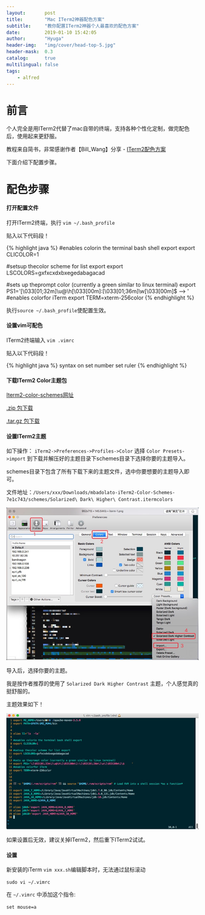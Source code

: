 ```yaml
---
layout:       post
title:        "Mac ITerm2神器配色方案"
subtitle:     "教你配置ITerm2神器个人最喜欢的配色方案"
date:         2019-01-10 15:42:05
author:       "Hyuga"
header-img:   "img/cover/head-top-5.jpg"
header-mask:  0.3
catalog:      true
multilingual: false
tags:
    - alfred
---
```


# 前言
个人完全是用ITerm2代替了mac自带的终端，支持各种个性化定制，做完配色后，使用起来更舒服。

教程来自简书，非常感谢作者【Bill_Wang】分享 - [ITerm2配色方案](https://www.jianshu.com/p/33deff6b8a63)

下面介绍下配置步骤。

# 配色步骤

#### 打开配置文件
打开ITerm2终端，执行 `vim ~/.bash_profile`

贴入以下代码段！

{% highlight java %}
#enables colorin the terminal bash shell export
export CLICOLOR=1

#setsup thecolor scheme for list export
export LSCOLORS=gxfxcxdxbxegedabagacad

#sets up theprompt color (currently a green similar to linux terminal)
export PS1='\[\033[01;32m\]\u@\h\[\033[00m\]:\[\033[01;36m\]\w\[\033[00m\]\$ --> '
#enables colorfor iTerm
export TERM=xterm-256color
{% endhighlight %}

执行`source ~/.bash_profile`使配置生效。

#### 设置vim可配色
ITerm2终端输入 `vim .vimrc`

贴入以下代码段！
 
{% highlight java %}
syntax on
set number
set ruler
{% endhighlight %}

#### 下载ITerm2 Color主题包
[Iterm2-color-schemes网址](https://iterm2colorschemes.com/)

[.zip 包下载](https://github.com/mbadolato/iTerm2-Color-Schemes/zipball/master)

[.tar.gz 包下载](https://github.com/mbadolato/iTerm2-Color-Schemes/tarball/master)

#### 设置ITerm2主题
如下操作：
`iTerm2->Preferences->Profiles->Color` 选择 `Color Presets->import` 到下载并解压好的主题目录下schemes目录下选择你要的主题导入。

schemes目录下包含了所有下载下来的主题文件，选中你要想要的主题导入即可。

文件地址：`/Users/xxx/Downloads/mbadolato-iTerm2-Color-Schemes-7e1c743/schemes/Solarized\ Dark\ Higher\ Contrast.itermcolors`

![](/img/2019/2019-01/iterm-1.png)

导入后，选择你要的主题。

我是按作者推荐的使用了 `Solarized Dark Higher Contrast` 主题，个人感觉真的挺舒服的。

主题效果如下！

![](/img/2019/2019-01/iterm-2.png)

如果设置后无效，建议关掉ITerm2，然后重下ITerm2试试。

#### 设置
新安装的iTerm `vim xxx.sh`编辑脚本时，无法通过鼠标滚动

`sudo vi ~/.vimrc` 

在 `~/.vimrc` 中添加这个指令:

`set mouse=a`







